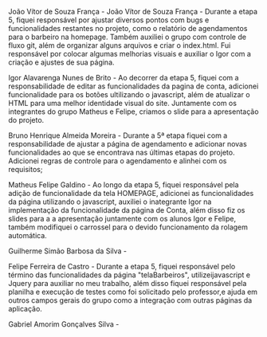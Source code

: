 João Vítor de Souza França - João Vítor de Souza França - Durante a etapa 5, fiquei responsável por ajustar diversos pontos com bugs e funcionalidades restantes no projeto, como o relatório de agendamentos para o barbeiro na homepage. Também auxiliei o grupo com controle de fluxo git, além de organizar alguns arquivos e criar o index.html. Fui responsável por colocar algumas melhorias visuais e auxiliar o Igor com a criação e ajustes de sua página.

Igor Alavarenga Nunes de Brito - Ao decorrer da etapa 5, fiquei com a responsabilidade de editar as funcionalidades da pagina de conta, adicionei funcionalidade para os botões ultilizando o javascript, além de atualizar o HTML para uma melhor identidade visual do site. Juntamente com os integrantes do grupo Matheus e Felipe, criamos o slide para a apresentação do projeto.

Bruno Henrique Almeida Moreira - Durante a 5ª etapa fiquei com a responsabilidade de ajustar a página de agendamento e adicionar novas funcionalidades ao que se encontrava nas últimas etapas do projeto. Adicionei regras de controle para o agendamento e alinhei com os requisitos;

Matheus Felipe Galdino - Ao longo da etapa 5, fiquei responsável pela adição de funcionalidade da tela HOMEPAGE, adicionei as funcionalidades da página utilizando o javascript, auxiliei o inategrante Igor na implementação da funcionalidade da página de Conta, além disso fiz os slides para a a apresentação juntamente com os alunos Igor e Felipe, também modifiquei o carrossel para o devido funcionamento da rolagem automática.

Guilherme Simão Barbosa da Silva - 

Felipe Ferreira de Castro - Durante a etapa 5, fiquei responsável pelo término das funcionalidades da página "telaBarbeiros", utilizeijavascript e Jquery para auxiliar no meu trabalho, além disso fiquei responsável pela planilha e execução de testes como foi solicitado pelo professor,e ajuda em outros campos gerais do grupo como a integração com outras páginas da aplicação.

Gabriel Amorim Gonçalves Silva - 
